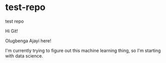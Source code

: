 # test-repo
test repo

Hi Git!

Olugbenga Ajayi here!

I'm currently trying to figure out this machine learning thing, so I'm starting with data science.
